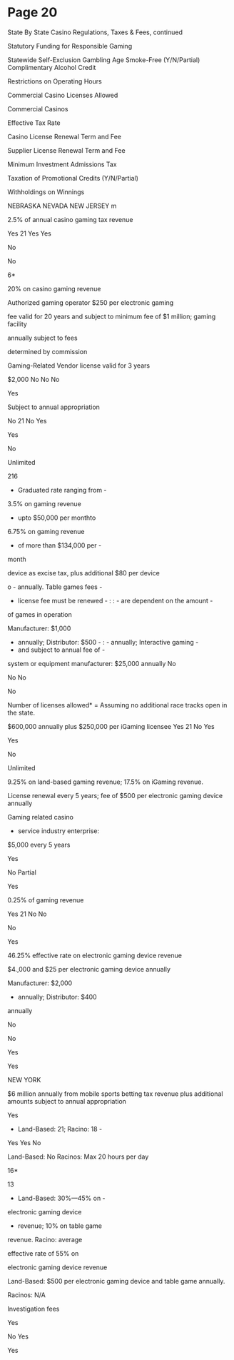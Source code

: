# Page 20

State By State Casino Regulations, Taxes & Fees, continued

Statutory Funding for
Responsible Gaming

Statewide Self-Exclusion
Gambling Age
Smoke-Free (Y/N/Partial)
Complimentary Alcohol
Credit

Restrictions on Operating
Hours

Commercial Casino
Licenses Allowed

Commercial Casinos

Effective Tax Rate

Casino License Renewal
Term and Fee

Supplier License Renewal
Term and Fee

Minimum Investment
Admissions Tax

Taxation of Promotional
Credits (Y/N/Partial)

Withholdings on Winnings

NEBRASKA NEVADA NEW JERSEY m

2.5% of annual casino
gaming tax revenue

Yes
21
Yes
Yes

No

No

6*

20% on casino gaming
revenue

Authorized gaming operator $250 per electronic gaming

fee valid for 20 years and
subject to minimum fee of
$1 million; gaming facility

annually subject to fees

determined by commission

Gaming-Related Vendor
license valid for 3 years

$2,000
No
No
No

Yes

Subject to annual
appropriation

No
21
No
Yes

Yes

No

Unlimited

216

- Graduated rate ranging from -

3.5% on gaming revenue

* upto $50,000 per monthto

6.75% on gaming revenue

- of more than $134,000 per -

month

device as excise tax, plus
additional $80 per device

o - annually. Table games fees -
- license fee must be renewed - :
: - are dependent on the amount -

of games in operation

Manufacturer: $1,000

- annually; Distributor: $500 -
: - annually; Interactive gaming -
- and subject to annual fee of -

system or equipment
manufacturer: $25,000
annually
No

No
No

No

Number of licenses allowed* = Assuming no additional race tracks open in the state.

$600,000 annually plus
$250,000 per iGaming
licensee
Yes
21
No
Yes

Yes

No

Unlimited

9.25% on land-based
gaming revenue; 17.5% on
iGaming revenue.

License renewal every
5 years; fee of $500 per
electronic gaming device
annually

Gaming related casino

- service industry enterprise:

$5,000 every 5 years

Yes

No
Partial

Yes

0.25% of gaming revenue

Yes
21
No
No

No

Yes

46.25% effective rate on
electronic gaming device
revenue

$4.,000 and $25 per
electronic gaming device
annually

Manufacturer: $2,000

- annually; Distributor: $400

annually

No

No

Yes

Yes

NEW YORK

$6 million annually from
mobile sports betting tax
revenue plus additional
amounts subject to annual
appropriation

Yes

- Land-Based: 21; Racino: 18 -

Yes
Yes
No

Land-Based: No Racinos:
Max 20 hours per day

16*

13

- Land-Based: 30%—45% on -

electronic gaming device

- revenue; 10% on table game

revenue. Racino: average

effective rate of 55% on

electronic gaming device
revenue

Land-Based: $500 per
electronic gaming device
and table game annually.

Racinos: N/A

Investigation fees

Yes

No
Yes

Yes

